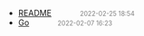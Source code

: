   - [README]()<span style="padding-left:2em;color:orange"></span><span style="color:gray;font-size:.8em;padding-left:2em">2022-02-25 18:54</span>
  - [Go](go)<span style="padding-left:2em;color:orange"></span><span style="color:gray;font-size:.8em;padding-left:2em">2022-02-07 16:23</span>
